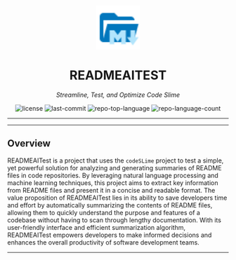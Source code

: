 <p align="center">
  <img src="https://raw.githubusercontent.com/PKief/vscode-material-icon-theme/ec559a9f6bfd399b82bb44393651661b08aaf7ba/icons/folder-markdown-open.svg" width="100" />
</p>
<p align="center">
    <h1 align="center">READMEAITEST</h1>
</p>
<p align="center">
    <em>Streamline, Test, and Optimize Code Slime</em>
</p>
<p align="center">
	<img src="https://img.shields.io/github/license/glenntanjoh/readmeaitest?style=default&color=0080ff" alt="license">
	<img src="https://img.shields.io/github/last-commit/glenntanjoh/readmeaitest?style=default&color=0080ff" alt="last-commit">
	<img src="https://img.shields.io/github/languages/top/glenntanjoh/readmeaitest?style=default&color=0080ff" alt="repo-top-language">
	<img src="https://img.shields.io/github/languages/count/glenntanjoh/readmeaitest?style=default&color=0080ff" alt="repo-language-count">
<p>
<p align="center">
	<!-- default option, no dependency badges. -->
</p>
<hr>


---

##  Overview

READMEAITest is a project that uses the `codeSLime` project to test a simple, yet powerful solution for analyzing and generating summaries of README files in code repositories. By leveraging natural language processing and machine learning techniques, this project aims to extract key information from README files and present it in a concise and readable format. The value proposition of READMEAITest lies in its ability to save developers time and effort by automatically summarizing the contents of README files, allowing them to quickly understand the purpose and features of a codebase without having to scan through lengthy documentation. With its user-friendly interface and efficient summarization algorithm, READMEAITest empowers developers to make informed decisions and enhances the overall productivity of software development teams.

---

